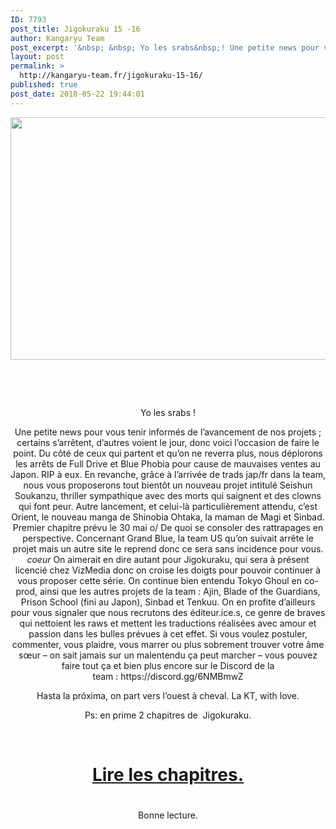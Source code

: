 ```yaml
---
ID: 7793
post_title: Jigokuraku 15 -16
author: Kangaryu Team
post_excerpt: '&nbsp; &nbsp; Yo les srabs&nbsp;! Une petite news pour vous tenir inform&eacute;s de l&rsquo;avancement de nos projets&nbsp;; certains s&rsquo;arr&ecirc;tent, d&rsquo;autres voient le jour, donc voici l&rsquo;occasion de faire le point. Du c&ocirc;t&eacute; de ceux qui partent et qu&rsquo;on ne reverra...'
layout: post
permalink: >
  http://kangaryu-team.fr/jigokuraku-15-16/
published: true
post_date: 2018-05-22 19:44:01
---
```

<p><a href="http://kangaryu-team.fr/wp-content/uploads/2018/03/23215-e1521970818698.jpg"><img class="aligncenter  wp-image-5306" src="http://kangaryu-team.fr/wp-content/uploads/2018/03/23215-e1521970818698-300x192.jpg" alt="" width="606" height="388" srcset="https://united-subs.dearclouds.com/wp-content/uploads/2018/04/172fb32671f7919e475f1c7c96fb60bf.jpg 300w, http://kangaryu-team.fr/wp-content/uploads/2018/03/23215-e1521970818698.jpg 594w" sizes="(max-width: 606px) 100vw, 606px" /></a></p>
<p>&nbsp;</p>
<p>&nbsp;</p>
<p style="text-align: center;">Yo les srabs !</p>
<p style="text-align: center;">Une petite news pour vous tenir informés de l&rsquo;avancement de nos projets ; certains s&rsquo;arrêtent, d&rsquo;autres voient le jour, donc voici l&rsquo;occasion de faire le point. Du côté de ceux qui partent et qu&rsquo;on ne reverra plus, nous déplorons les arrêts de Full Drive et Blue Phobia pour cause de mauvaises ventes au Japon. RIP à eux. En revanche, grâce à l&rsquo;arrivée de trads jap/fr dans la team, nous vous proposerons tout bientôt un nouveau projet intitulé Seishun Soukanzu, thriller sympathique avec des morts qui saignent et des clowns qui font peur. Autre lancement, et celui-là particulièrement attendu, c&rsquo;est Orient, le nouveau manga de Shinobia Ohtaka, la maman de Magi et Sinbad. Premier chapitre prévu le 30 mai o/ De quoi se consoler des rattrapages en perspective. Concernant Grand Blue, la team US qu&rsquo;on suivait arrête le projet mais un autre site le reprend donc ce sera sans incidence pour vous. <em>coeur</em> On aimerait en dire autant pour Jigokuraku, qui sera à présent licencié chez VizMedia donc on croise les doigts pour pouvoir continuer à vous proposer cette série. On continue bien entendu Tokyo Ghoul en co-prod, ainsi que les autres projets de la team : Ajin, Blade of the Guardians, Prison School (fini au Japon), Sinbad et Tenkuu. On en profite d&rsquo;ailleurs pour vous signaler que nous recrutons des éditeur.ice.s, ce genre de braves qui nettoient les raws et mettent les traductions réalisées avec amour et passion dans les bulles prévues à cet effet. Si vous voulez postuler, commenter, vous plaidre, vous marrer ou plus sobrement trouver votre âme sœur &#8211; on sait jamais sur un malentendu ça peut marcher – vous pouvez faire tout ça et bien plus encore sur le Discord de la team : https://discord.gg/6NMBmwZ</p>
<p style="text-align: center;">
<p style="text-align: center;">Hasta la próxima, on part vers l&rsquo;ouest à cheval. La KT, with love.</p>
<p style="text-align: center;">
<p style="text-align: center;">Ps: en prime 2 chapitres de  Jigokuraku.</p>
<p>&nbsp;</p>
<h1 style="text-align: center;">
<a href="http://kangaryu-team.fr/reader/read/jigokuraku/fr/2/15/page/1"  rel="noopener">Lire les chapitres.</a></h1>
<h1 style="text-align: center;"></h1>
<p style="text-align: center;">Bonne lecture.</p>